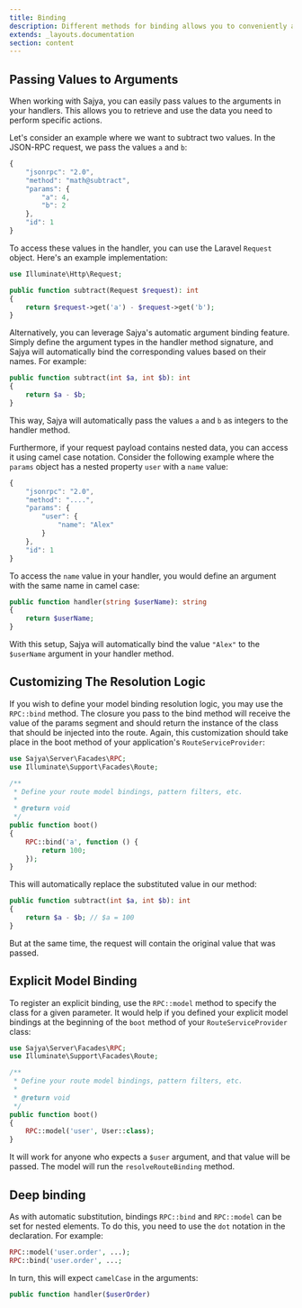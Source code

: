 ```yaml
---
title: Binding
description: Different methods for binding allows you to conveniently access objct instances created from the request parameters
extends: _layouts.documentation
section: content
---
```



## Passing Values to Arguments 


When working with Sajya, you can easily pass values to the arguments in your handlers. This allows you to retrieve and use the data you need to perform specific actions.

Let's consider an example where we want to subtract two values. In the JSON-RPC request, we pass the values `a` and `b`:

```javascript
{
    "jsonrpc": "2.0",
    "method": "math@subtract",
    "params": {
        "a": 4,
        "b": 2
    },
    "id": 1
}
```

To access these values in the handler, you can use the Laravel `Request` object. Here's an example implementation:

```php
use Illuminate\Http\Request;

public function subtract(Request $request): int
{
    return $request->get('a') - $request->get('b');
}
```

Alternatively, you can leverage Sajya's automatic argument binding feature. Simply define the argument types in the handler method signature, and Sajya will automatically bind the corresponding values based on their names. For example:

```php
public function subtract(int $a, int $b): int
{
    return $a - $b;
}
```

This way, Sajya will automatically pass the values `a` and `b` as integers to the handler method.

Furthermore, if your request payload contains nested data, you can access it using camel case notation. Consider the following example where the `params` object has a nested property `user` with a `name` value:

```javascript
{
    "jsonrpc": "2.0",
    "method": "....",
    "params": {
        "user": {
            "name": "Alex"
        }
    },
    "id": 1
}
```

To access the `name` value in your handler, you would define an argument with the same name in camel case:

```php
public function handler(string $userName): string
{
    return $userName;
}
```

With this setup, Sajya will automatically bind the value `"Alex"` to the `$userName` argument in your handler method.

## Customizing The Resolution Logic

If you wish to define your model binding resolution logic, you may use the `RPC::bind` method. The closure you pass to the bind method will receive the value of the params segment and should return the instance of the class that should be injected into the route. Again, this customization should take place in the boot method of your application's `RouteServiceProvider`:

```php
use Sajya\Server\Facades\RPC;
use Illuminate\Support\Facades\Route;

/**
 * Define your route model bindings, pattern filters, etc.
 *
 * @return void
 */
public function boot()
{
    RPC::bind('a', function () {
        return 100;
    });
}
```

This will automatically replace the substituted value in our method:

```php
public function subtract(int $a, int $b): int
{
    return $a - $b; // $a = 100
}
```

But at the same time, the request will contain the original value that was passed.


## Explicit Model Binding

To register an explicit binding, use the `RPC::model` method to specify the class for a given parameter. It would help if you defined your explicit model bindings at the beginning of the `boot` method of your `RouteServiceProvider` class:

```php
use Sajya\Server\Facades\RPC;
use Illuminate\Support\Facades\Route;

/**
 * Define your route model bindings, pattern filters, etc.
 *
 * @return void
 */
public function boot()
{
    RPC::model('user', User::class);
}
````

It will work for anyone who expects a `$user` argument, and that value will be passed. The model will run the `resolveRouteBinding` method.


## Deep binding

As with automatic substitution, bindings `RPC::bind` and `RPC::model` can be set for nested elements. To do this, you need to use the `dot` notation in the declaration. For example:

```php
RPC::model('user.order', ...);
RPC::bind('user.order', ...;
```

In turn, this will expect `camelCase` in the arguments:

```php
public function handler($userOrder)
```
